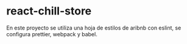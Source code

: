 # react-chill-store

 En este proyecto se utiliza una hoja de estilos de aribnb con eslint, se configura prettier, webpack y babel. 
 

